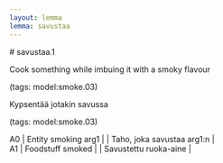 ```yaml
---
layout: lemma
lemma: savustaa
---
```


<div class="sense">
# <span class="sensename">savustaa.1</span>

<span class="description">Cook something while imbuing it with a smoky flavour</span>

(tags: model:smoke.03)

<span class="description">Kypsentää jotakin savussa</span>

(tags: model:smoke.03)

A0 | Entity smoking arg1 |   | Taho, joka savustaa arg1:n |  
A1 | Foodstuff smoked |   | Savustettu ruoka-aine |  

</div>

